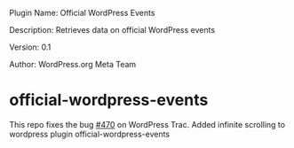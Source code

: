 Plugin Name: Official WordPress Events

Description: Retrieves data on official WordPress events

Version:     0.1

Author:      WordPress.org Meta Team


official-wordpress-events
=========================
This repo fixes the bug <a href="https://meta.trac.wordpress.org/ticket/470">#470</a> on WordPress Trac.
Added infinite scrolling to wordpress plugin official-wordpress-events
